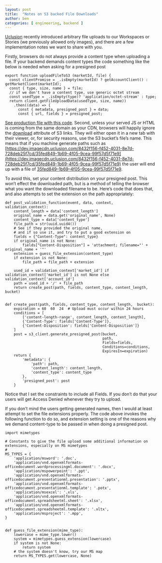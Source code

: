 ```yaml
---
layout: post
title:  "Notes on S3 backed File Downloads"
author: ben
categories: [ engineering, backend ]
---
```

[Uclusion](https://www.uclusion.com/?utm_source=devto&utm_medium=blog&utm_campaign=devfiledownload) recently introduced arbitrary file uploads to our Workspaces or Stories (we previously allowed only images), and there are a few implementation notes 
we want to share with you.

Firstly, browsers do not always provide a content type when uploading a file. If your backend demands content types the code something like the below is needed when asking for a presigned post

    export function uploadFileToS3 (marketId, file) {
      const clientPromise = _.isEmpty(marketId) ? getAccountClient() : getMarketClient(marketId);
      const { type, size, name } = file;
      // if we don't have a content type, use generic octet stream
      const usedType = _.isEmpty(type)? 'application/octet-stream' : type;
      return client.getFileUploadData(usedType, size, name))
        .then((data) => {
          const { metadata, presigned_post } = data;
          const { url, fields } = presigned_post;
[See production file with this code](https://github.com/Uclusion/uclusion_web_ui/blob/master/src/api/files.js).
Second, unless your served JS or HTML is coming from the same domain as your CDN, browsers will happily ignore the [download](https://www.w3schools.com/TAGS/att_a_download.asp) attribute of S3 links. They will either open it in a new tab with their viewer, or, for security reasons, use the S3 bucket’s file’s name. This means that if you machine generate paths such as [https://dev.imagecdn.uclusion.com/8432f156-f452-4031-8e7d-728deb25f7cd/35fed849-1b69-4f05-9cea-99f57d5f71e9](https://dev.imagecdn.uclusion.com/8432f156-f452-4031-8e7d-728deb25f7cd/35fed849-1b69-4f05-9cea-99f57d5f71e9) the user will end up with a file of [35fed849–1b69–4f05–9cea-99f57d5f71e9](https://dev.imagecdn.uclusion.com/8432f156-f452-4031-8e7d-728deb25f7cd/35fed849-1b69-4f05-9cea-99f57d5f71e9).

To avoid this, set your content distribution on your presigned post. This won’t effect the downloaded path, but is a method of telling the browser what you want the downloaded filename to be. Here’s code that does that, and also attempts to set the extension on the path appropriately:

    def post_validation_function(event, data, context, validation_context):
        content_length = data['content_length']
        original_name = data.get('original_name', None)
        content_type = data['content_type']
        file_path = str(uuid.uuid4())
        # See if they provided the original name,
        # and if so use it, and try to put a good extension on
        fields = {"Content-Type": content_type}
        if original_name is not None:
            fields["Content-Disposition"] = 'attachment; filename="' + original_name + '"'
        extension = guess_file_extension(content_type)
        if extension is not None:
            file_path = file_path + extension
    
        used_id = validation_context['market_id'] if validation_context['market_id'] is not None else validation_context['account_id']
        path = used_id + '/' + file_path
        return create_post(path, fields, content_type, content_length, bucket)
    
    
    def create_post(path, fields, content_type, content_length,  bucket):
        expiration = 60  60  24  # Upload must occur within 24 hours
        conditions = [
            ['content-length-range', content_length, content_length],
            {'Content-Type': fields['Content-Type']},
            {'Content-Disposition': fields['Content-Disposition']}
        ]
        post = s3_client.generate_presigned_post(bucket,
                                                 path,
                                                 Fields=fields,
                                                 Conditions=conditions,
                                                 ExpiresIn=expiration)
        return {
            'metadata': {
                'path': path,
                'content_length': content_length,
                'content_type': content_type
            },
            'presigned_post': post
        }

Notice that I set the constraints to include all Fields. If you don’t do that your users will get Access Denied whenever they try to upload.

If you don’t mind the users getting generated names, then I would at least attempt to set the file extensions properly. The code above invokes the following function to do so, and extension setting is one of the reasons why we demand content-type to be passed in when doing a presigned post.

    import mimetypes
    
    # Constants to give the file upload some additional information on extensions, especially on MS mimetypes
    #
    MS_TYPES = {
        'application/msword': '.doc',
        'application/vnd.openxmlformats-officedocument.wordprocessingml.document': '.docx',
        'application/mspowerpoint': '.ppt',
        'application/vnd.openxmlformats-officedocument.presentationml.presentation': '.pptx',
        'application/vnd.openxmlformats-officedocument.presentationml.template': '.potx',
        'application/msexcel': '.xls',
        'application/vnd.openxmlformats-officedocument.spreadsheetml.sheet': '.xlsx',
        'application/vnd.openxmlformats-officedocument.spreadsheetml.template': '.xltx',
        'application/msproject': '.mpp',
    }
    
    
    def guess_file_extension(mime_type):
        lowercase = mime_type.lower()
        system = mimetypes.guess_extension(lowercase)
        if system is not None:
            return system
        # the system doesn't know, try our MS map
        return MS_TYPES.get(lowercase, None)
